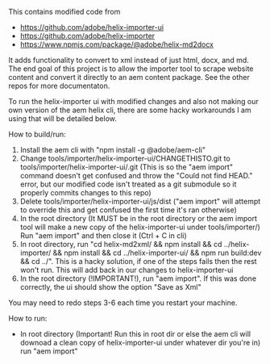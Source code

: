 This contains modified code from
* https://github.com/adobe/helix-importer-ui
* https://github.com/adobe/helix-importer
* https://www.npmjs.com/package/@adobe/helix-md2docx

It adds functionality to convert to xml instead of just html, docx, and md.
The end goal of this project is to allow the importer tool to scrape website content and convert it directly to an aem content package.
See the other repos for more documentaton.

To run the helix-importer ui with modified changes and also not making our own version of the aem helix cli, there are some hacky workarounds I am using that will be detailed below.

How to build/run:
1. Install the aem cli with "npm install -g @adobe/aem-cli"
2. Change tools/importer/helix-importer-ui/CHANGETHISTO.git to tools/importer/helix-importer-ui/.git (This is so the "aem import" command doesn't get confused and throw the "Could not find HEAD." error, but our modified code isn't treated as a git submodule so it properly commits changes to this repo)
3. Delete tools/importer/helix-importer-ui/js/dist ("aem import" will attempt to override this and get confused the first time it's ran otherwise)
4. In the root directory (It MUST be in the root directory or the aem import tool will make a new copy of the helix-importer-ui under tools/importer/) Run "aem import" and then close it (Ctrl + C in cli)
5. In root directory, run "cd helix-md2xml/ && npm install && cd ../helix-importer/ && npm install && cd ../helix-importer-ui/ && npm run build:dev && cd ../". This is a hacky solution, if one of the steps fails then the rest won't run. This will add back in our changes to helix-importer-ui
6. In the root directory (!IMPORTANT!), run "aem import". If this was done correctly, the ui should show the option "Save as Xml"

You may need to redo steps 3-6 each time you restart your machine.

How to run:
* In root directory (Important! Run this in root dir or else the aem cli will downoad a clean copy of helix-importer-ui under whatever dir you're in) run "aem import"
